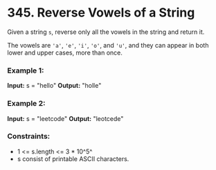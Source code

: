 # 345. Reverse Vowels of a String

Given a string `s`, reverse only all the vowels in the string and return it.

The vowels are `'a'`, `'e'`, `'i'`, `'o'`, and `'u'`, and they can appear in both lower and upper cases, more than once.

### Example 1:
**Input:** s = "hello"
**Output:** "holle"

### Example 2:
**Input:** s = "leetcode"
**Output:** "leotcede"
 

### Constraints:
- 1 <= s.length <= 3 * 10^5^
- s consist of printable ASCII characters.
